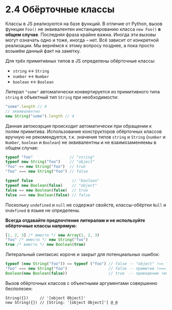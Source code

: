# 2.4 Обёрточные классы

Классы в JS реализуются на базе функций. В отличие от Python, вызов функции `Foo()`
не эквивалентен инстанциированию класса `new Foo()` **в общем случае**. Последняя фраза крайне важна.
Иногда эти вызовы могут означать одно и тоже, иногда – нет. Всё зависит от конкретной реализации.
Мы вернёмся к этому вопросу позднее, а пока просто возьмём данный факт на заметку.

Для трёх примитивных типов в JS определены обёрточные классы:

* `string` &harr; `String`
* `number` &harr; `Number`
* `boolean` &harr; `Boolean`

Литерал `"some"` автоматически конвертируется из примитивного типа `string` в объектный тип `String`
при необходимости:

```js
"some".length // 4
// эквивалентно
new String("some").length // 4
```

Данная автокоэрция происходит автоматически при обращении к полям примитива.
Использование конструкторов обёрточных классов вручную не рекомендуется, т.к. значения
типов `string` и `String` (`number` и `Number`, `boolean` и `Boolean`) не эквивалентны
и не взаимозаменяемы в общем случае:

```js
typeof "foo"                // "string"
typeof new String("foo")    // "object"
"foo" == new String("foo")  // true
"foo" === new String("foo") // false

typeof false                 // "boolean"
typeof new Boolean(false)    // "object"
false == new Boolean(false)  // true
false === new Boolean(false) // false
```

Поскольку `undefined` и `null` не содержат свойств, классы-обёртки `Null` и `Undefined` в языке не определены.

**Всегда отдавайте предпочтение литералам и не используйте обёрточные классы напрямую**:

```js
[1, 2, 3] /* вместо */ new Array(1, 2, 3)
"foo" /* вместо */ new String("foo")
true /* вместо */ new Boolean(true)
```

Литеральный синтаксис короче и закрыт для потенциальных ошибок:

```js
typeof (new String("foo")) == typeof ("foo") // false -- "object" !== "string"
"foo" === new String("foo")                  // false -- примитив !=== объект
Boolean(new Boolean(false))                  // true  -- приведение типов работает только с примитивами
```

Вызов обёрточных классов с объектными аргументами совершенно бесполезен:

```
String({})     // '[object Object]'
new String({}) // [String: '[object Object]'] @_@
```
